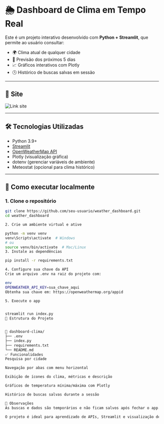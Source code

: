 # 🌦️ Dashboard de Clima em Tempo Real

Este é um projeto interativo desenvolvido com **Python + Streamlit**, que permite ao usuário consultar:

- 🌍 Clima atual de qualquer cidade
- 📆 Previsão dos próximos 5 dias
- 📈 Gráficos interativos com Plotly
- 🕓 Histórico de buscas salvas em sessão

---

## 📸 Site

![Link site](https://weatherdb.streamlit.app)

---

## 🛠️ Tecnologias Utilizadas

- Python 3.9+
- [Streamlit](https://streamlit.io/)
- [OpenWeatherMap API](https://openweathermap.org/api)
- Plotly (visualização gráfica)
- dotenv (gerenciar variáveis de ambiente)
- Meteostat (opcional para clima histórico)

---

## 🚀 Como executar localmente

### 1. Clone o repositório
```bash
git clone https://github.com/seu-usuario/weather_dashboard.git
cd weather_dashboard

2. Crie um ambiente virtual e ative

python -m venv venv
venv\Scripts\activate  # Windows
# ou
source venv/bin/activate  # Mac/Linux
3. Instale as dependências

pip install -r requirements.txt

4. Configure sua chave da API
Crie um arquivo .env na raiz do projeto com:

env
OPENWEATHER_API_KEY=sua_chave_aqui
Obtenha sua chave em: https://openweathermap.org/appid

5. Execute o app


streamlit run index.py
📂 Estrutura do Projeto


📁 dashboard-clima/
├── .env
├── index.py
├── requirements.txt
└── README.md
✅ Funcionalidades
Pesquisa por cidade

Navegação por abas com menu horizontal

Exibição de ícones do clima, métricas e descrição

Gráficos de temperatura mínima/máxima com Plotly

Histórico de buscas salvas durante a sessão

📌 Observações
As buscas e dados são temporários e não ficam salvos após fechar o app.

O projeto é ideal para aprendizado de APIs, Streamlit e visualização de dados.

